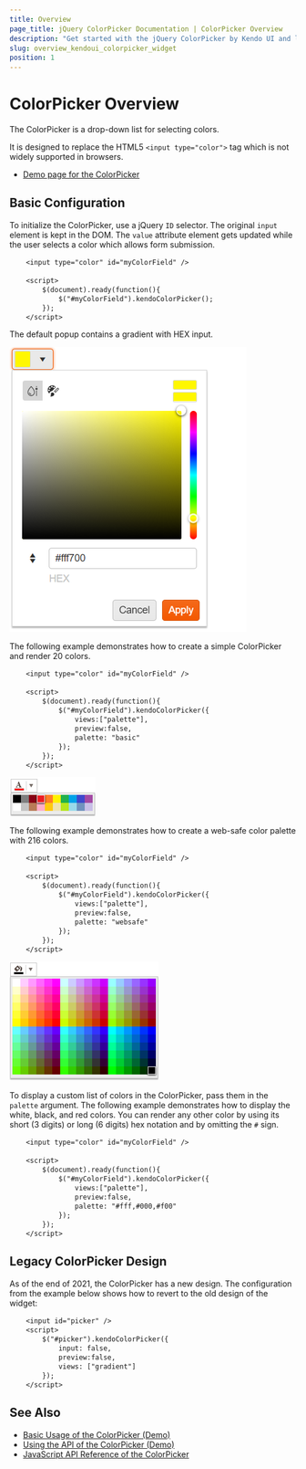 ```yaml
---
title: Overview
page_title: jQuery ColorPicker Documentation | ColorPicker Overview
description: "Get started with the jQuery ColorPicker by Kendo UI and learn how to create, initialize, and enable the widget."
slug: overview_kendoui_colorpicker_widget
position: 1
---
```


# ColorPicker Overview

The ColorPicker is a drop-down list for selecting colors.

It is designed to replace the HTML5 `<input type="color">` tag which is not widely supported in browsers.

* [Demo page for the ColorPicker](https://demos.telerik.com/kendo-ui/colorpicker/index)

## Basic Configuration

To initialize the ColorPicker, use a jQuery `ID` selector. The original `input` element is kept in the DOM. The `value` attribute element gets updated while the user selects a color which allows form submission.

```dojo
    <input type="color" id="myColorField" />

    <script>
        $(document).ready(function(){
            $("#myColorField").kendoColorPicker();
        });
    </script>
```

The default popup contains a gradient with HEX input.

![An HEX ColorPicker](colorpicker.png)

The following example demonstrates how to create a simple ColorPicker and render 20 colors.

```dojo
    <input type="color" id="myColorField" />

    <script>
        $(document).ready(function(){
            $("#myColorField").kendoColorPicker({ 
            	views:["palette"],
                preview:false,
            	palette: "basic" 
            });
        });
    </script>
```

![A simple ColorPicker with a basic palette](simple-basic.png)

The following example demonstrates how to create a web-safe color palette with 216 colors.

```dojo
    <input type="color" id="myColorField" />

    <script>
        $(document).ready(function(){
            $("#myColorField").kendoColorPicker({ 
            	views:["palette"],
                preview:false,
            	palette: "websafe" 
            });
        });
    </script>
```

![A simple ColorPicker with a web-safe palette](simple-web.png)

To display a custom list of colors in the ColorPicker, pass them in the `palette` argument. The following example demonstrates how to display the white, black, and red colors. You can render any other color by using its short (3 digits) or long (6 digits) hex notation and by omitting the `#` sign.

```dojo
    <input type="color" id="myColorField" />

    <script>
        $(document).ready(function(){
            $("#myColorField").kendoColorPicker({
            	views:["palette"],
                preview:false,
                palette: "#fff,#000,#f00"
            });
        });
    </script>
```

## Legacy ColorPicker Design

As of the end of 2021, the ColorPicker has a new design. The configuration from the example below shows how to revert to the old design of the widget:

```dojo
    <input id="picker" />
    <script>
        $("#picker").kendoColorPicker({
            input: false,
            preview:false,
            views: ["gradient"]
        });
    </script>
```

## See Also

* [Basic Usage of the ColorPicker (Demo)](https://demos.telerik.com/kendo-ui/colorpicker/index)
* [Using the API of the ColorPicker (Demo)](https://demos.telerik.com/kendo-ui/colorpicker/api)
* [JavaScript API Reference of the ColorPicker](/api/javascript/ui/colorpicker)
